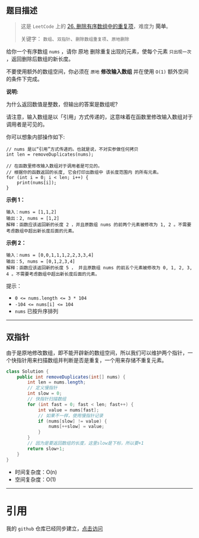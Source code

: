 ## 题目描述
> 这是 `LeetCode` 上的 [26. 删除有序数组中的重复项](https://leetcode-cn.com/problems/remove-duplicates-from-sorted-array/)，难度为 **简单**。
>
> 关键字： `数组`、`双指针`、`删除数组重复项`、`原地删除`

给你一个有序数组 `nums` ，请你 原地 删除重复出现的元素，使每个元素 `只出现一次` ，返回删除后数组的新长度。

不要使用额外的数组空间，你必须在 `原地` **修改输入数组** 并在使用 `O(1)` 额外空间的条件下完成。


**说明:**

为什么返回数值是整数，但输出的答案是数组呢?

请注意，输入数组是以「引用」方式传递的，这意味着在函数里修改输入数组对于调用者是可见的。

你可以想象内部操作如下:

```
// nums 是以“引用”方式传递的。也就是说，不对实参做任何拷贝
int len = removeDuplicates(nums);

// 在函数里修改输入数组对于调用者是可见的。
// 根据你的函数返回的长度, 它会打印出数组中 该长度范围内 的所有元素。
for (int i = 0; i < len; i++) {
    print(nums[i]);
}
```


**示例 1：**
```
输入：nums = [1,1,2]
输出：2, nums = [1,2]
解释：函数应该返回新的长度 2 ，并且原数组 nums 的前两个元素被修改为 1, 2 。不需要考虑数组中超出新长度后面的元素。
```

**示例 2：**
```
输入：nums = [0,0,1,1,1,2,2,3,3,4]
输出：5, nums = [0,1,2,3,4]
解释：函数应该返回新的长度 5 ， 并且原数组 nums 的前五个元素被修改为 0, 1, 2, 3, 4 。不需要考虑数组中超出新长度后面的元素。
```

提示：

- `0 <= nums.length <= 3 * 104`
- `-104 <= nums[i] <= 104`
- `nums` 已按升序排列

<hr>

## 双指针
由于是原地修改数组，即不能开辟新的数组空间，所以我们可以维护两个指针，一个快指针用来扫描数组并判断是否是重复，一个用来存储不重复元素。
```java
class Solution {
    public int removeDuplicates(int[] nums) {
        int len = nums.length;
        // 定义慢指针
        int slow = 0;
        // 快指针扫描数组
        for (int fast = 0; fast < len; fast++) {
            int value = nums[fast];
            // 如果不一样，使用慢指针记录
            if (nums[slow] != value) {
                nums[++slow] = value;
            }
        }
        // 因为是要返回数组的长度，这里slow是下标，所以要+1
        return slow+1;
    }
}
```
- 时间复杂度：O(n)
- 空间复杂度：O(1)

<hr>

# 引用
我的 `github` 仓库已经同步建立，[点击访问](https://github.com/haonange1314/defeat-leetcode)
